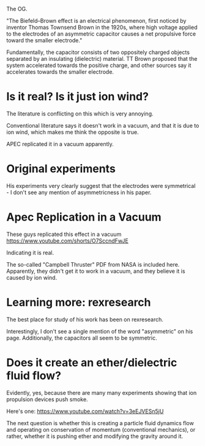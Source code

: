 The OG.

"The Biefeld–Brown effect is an electrical phenomenon, first noticed by inventor Thomas Townsend Brown in the 1920s, where high voltage applied to the electrodes of an asymmetric capacitor causes a net propulsive force toward the smaller electrode."

Fundamentally, the capacitor consists of two oppositely charged objects separated by an insulating (dielectric) material. TT Brown proposed that the system accelerated towards the positive charge, and other sources say it accelerates towards the smaller electrode.

# Is it real? Is it just ion wind?

The literature is conflicting on this which is very annoying.

Conventional literature says it doesn't work in a vacuum, and that it is due to ion wind, which makes me think the opposite is true.

APEC replicated it in a vacuum apparently.

# Original experiments

His experiments very clearly suggest that the electrodes were symmetrical - I don't see any mention of asymmetricness in his paper.

# Apec Replication in a Vacuum

These guys replicated this effect in a vacuum https://www.youtube.com/shorts/O7SccndFwJE

Indicating it is real.

The so-called "Campbell Thruster" PDF from NASA is included here. Apparently, they didn't get it to work in a vacuum, and they believe it is caused by ion wind.

# Learning more: rexresearch

The best place for study of his work has been on rexresearch.

Interestingly, I don't see a single mention of the word "asymmetric" on his page. Additionally, the capacitors all seem to be symmetric.

# Does it create an ether/dielectric fluid flow?

Evidently, yes, because there are many many experiments showing that ion propulsion devices push smoke.

Here's one: https://www.youtube.com/watch?v=3eEJVESn5jU

The next question is whether this is creating a particle fluid dynamics flow and operating on conservation of momentum (conventional mechanics), or rather, whether it is pushing ether and modifying the gravity around it.
